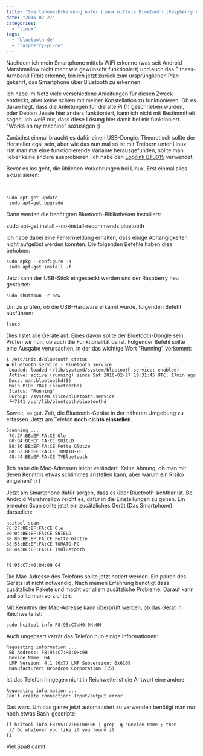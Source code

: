 ```yaml
---
title: "Smartphone-Erkennung unter Linux mittels Bluetooth (Raspberry Pi 2)"
date: "2016-02-27"
categories: 
  - "linux"
tags: 
  - "bluetooth-de"
  - "raspberry-pi-de"
---
```


Nachdem ich mein Smartphone mittels WiFi erkenne (was seit Android Marshmallow nicht mehr wie gewünscht funktioniert) und auch das Fitness-Armband Fitbit erkenne, bin ich jetzt zurück zum ursprünglichen Plan gekehrt, das Smartphone über Bluetooth zu erkennen.

Ich habe im Netz viele verschiedene Anleitungen für diesen Zweck entdeckt, aber keine schien mit meiner Konstellation zu funktionieren. Ob es daran liegt, dass die Anleitungen für die alte Pi (1) geschrieben wurden, oder Debian Jessie hier anders funktioniert, kann ich nicht mit Bestimmtheit sagen. Ich weiß nur, dass diese Lösung hier damit bei mir funktioniert. "Works on my machine" sozusagen :)

Zunächst einmal braucht es dafür einen USB-Dongle. Theoretisch sollte der Hersteller egal sein, aber wie das nun mal so ist mit Treibern unter Linux: Hat man mal eine funktionierende Variante herausgefunden, sollte man lieber keine andere ausprobieren. Ich habe den [Logilink BT0015](http://amzn.to/2axiYtW) verwendet.

Bevor es los geht, die üblichen Vorkehrungen bei Linux. Erst einmal alles aktualisieren:

 
```
sudo apt-get update
 sudo apt-get upgrade
```

Dann werden die benötigten Bluetooth-Bibliotheken installiert:

sudo apt-get install --no-install-recommends bluetooth

Ich habe dabei eine Fehlermeldung erhalten, dass einige Abhängigkeiten nicht aufgelöst werden konnten. Die folgenden Befehle haben dies behoben:

```
sudo dpkg --configure -a
 sudo apt-get install -f
 ```

Jetzt kann der USB-Stick eingesteckt werden und der Raspberry neu gestartet:

```
sudo shutdown -r now
```

Um zu prüfen, ob die USB-Hardware erkannt wurde, folgenden Befehl ausführen:

```
lsusb
```

Dies listet alle Geräte auf. Eines davon sollte der Bluetooth-Dongle sein. Prüfen wir nun, ob auch die Funktionalität da ist. Folgender Befehl sollte eine Ausgabe verursachen, in der das wichtige Wort "Running" vorkommt:

```
$ /etc/init.d/bluetooth status
● bluetooth.service - Bluetooth service
 Loaded: loaded (/lib/systemd/system/bluetooth.service; enabled)
 Active: active (running) since Sat 2016-02-27 19:31:45 UTC; 17min ago
 Docs: man:bluetoothd(8)
 Main PID: 7841 (bluetoothd)
 Status: "Running"
 CGroup: /system.slice/bluetooth.service
 └─7841 /usr/lib/bluetooth/bluetoothd
```
Soweit, so gut. Zeit, die Bluetooth-Geräte in der näheren Umgebung zu erfassen. Jetzt am Telefon **noch nichts einstellen.**
```
Scanning ...
 7C:2F:BE:EF:FA:CE Ole
 00:04:BE:EF:FA:CE SHIELD
 B8:86:BE:EF:FA:CE Fette Glotze
 88:53:BE:EF:FA:CE TOMATO-PC
 48:44:BE:EF:FA:CE TVBluetooth
 ```

(Ich habe die Mac-Adressen leicht verändert. Keine Ahnung, ob man mit deren Kenntnis etwas schlimmes anstellen kann, aber warum ein Risiko eingehen? :) )

Jetzt am Smartphone dafür sorgen, dass es über Bluetooth sichtbar ist. Bei Android Marshmallow reicht es, dafür in die Einstellungen zu gehen. Ein erneuter Scan sollte jetzt ein zusätzliches Gerät (Das Smartphone) darstellen:
```
hcitool scan
7C:2F:BE:EF:FA:CE Ole
00:04:BE:EF:FA:CE SHIELD
B8:86:BE:EF:FA:CE Fette Glotze
88:53:BE:EF:FA:CE TOMATO-PC
48:44:BE:EF:FA:CE TVBluetooth


F8:95:C7:H0:0H:0H G4
```

Die Mac-Adresse des Telefons sollte jetzt notiert werden. Ein pairen des Geräts ist nicht notwendig. Nach meinen Erfahrung benötigt dass zusätzliche Pakete und macht vor allem zusätzliche Probleme. Darauf kann und sollte man verzichten.

Mit Kenntnis der Mac-Adresse kann überprüft werden, ob das Gerät in Reichweite ist:
```
sudo hcitool info F8:95:C7:H0:0H:0H
```

Auch ungepaart verrät das Telefon nun einige Informationen:
```
Requesting information ...
 BD Address: F8:95:C7:H0:0H:0H
 Device Name: G4
 LMP Version: 4.1 (0x7) LMP Subversion: 0x6109
 Manufacturer: Broadcom Corporation (15)
 ```

Ist das Telefon hingegen nicht in Reichweite ist die Antwort eine andere:
```
Requesting information ...
Can't create connection: Input/output error
```

Das wars. Um das ganze jetzt automatisiert zu verwenden benötigt man nur noch etwas Bash-gescripte:
```
if hcitool info F8:95:C7:H0:0H:0H | grep -q 'Device Name'; then
 // Do whatever you like if you found it
fi
```

Viel Spaß damit
